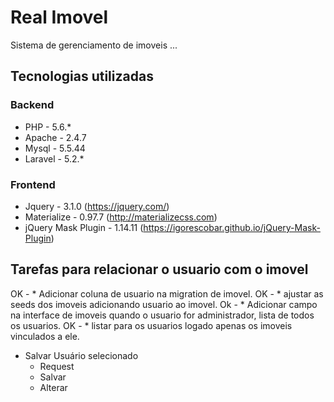 # Real Imovel

Sistema de gerenciamento de imoveis ...

## Tecnologias utilizadas

### Backend
* PHP - 5.6.*
* Apache - 2.4.7
* Mysql - 5.5.44
* Laravel - 5.2.*

### Frontend
* Jquery - 3.1.0 (https://jquery.com/)
* Materialize - 0.97.7 (http://materializecss.com)
* jQuery Mask Plugin - 1.14.11 (https://igorescobar.github.io/jQuery-Mask-Plugin)

## Tarefas para relacionar o usuario com o imovel

OK - * Adicionar coluna de usuario na migration de imovel.
OK - * ajustar as seeds dos imoveis adicionando usuario ao imovel.
Ok - * Adicionar campo na interface de imoveis quando o usuario for administrador, lista de todos os usuarios.
OK - * listar para os usuarios logado apenas os imoveis vinculados a ele.
* Salvar Usuário selecionado
   - Request
   - Salvar
   - Alterar
